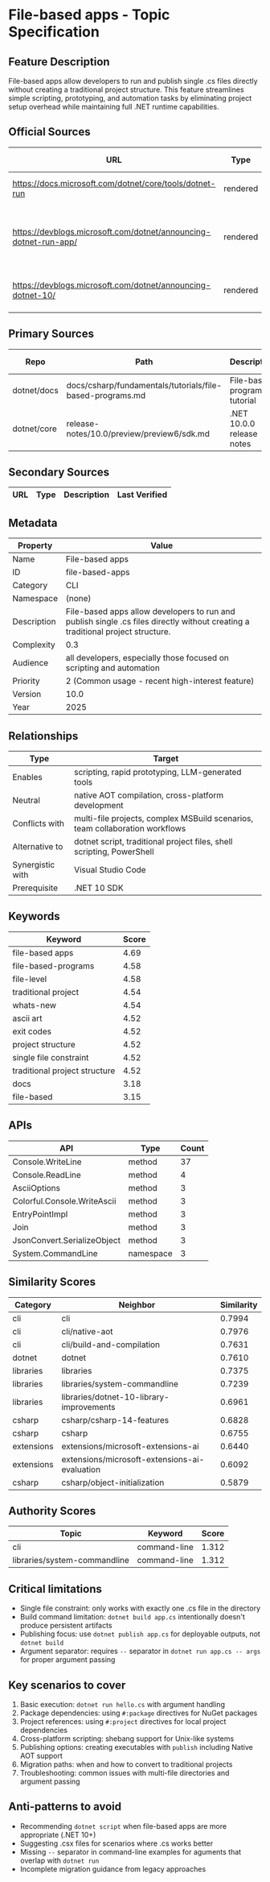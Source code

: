 # File-based apps - Topic Specification

## Feature Description

File-based apps allow developers to run and publish single .cs files directly without creating a traditional project structure. This feature streamlines simple scripting, prototyping, and automation tasks by eliminating project setup overhead while maintaining full .NET runtime capabilities.

## Official Sources

| URL | Type | Description | Last Verified |
| --- | --- | --- | --- |
| https://docs.microsoft.com/dotnet/core/tools/dotnet-run | rendered | dotnet run command documentation | 2025-09-20 |
| https://devblogs.microsoft.com/dotnet/announcing-dotnet-run-app/ | rendered | Announcing dotnet run app.cs – A simpler way to start with C# and .NET 10 | 2025-09-21 |
| https://devblogs.microsoft.com/dotnet/announcing-dotnet-10/ | rendered | .NET 10 announcement with file-based apps | 404 |

## Primary Sources

| Repo | Path | Description | Last Verified |
| --- | --- | --- | --- |
| dotnet/docs | docs/csharp/fundamentals/tutorials/file-based-programs.md | File-based programs tutorial | 0249c38f27 |
| dotnet/core | release-notes/10.0/preview/preview6/sdk.md | .NET 10.0.0 release notes | 4c489a6a |

## Secondary Sources

| URL | Type | Description | Last Verified |
| --- | --- | --- | --- |

## Metadata

| Property | Value |
| --- | --- |
| Name | File-based apps |
| ID | file-based-apps |
| Category | CLI |
| Namespace | (none) |
| Description | File-based apps allow developers to run and publish single .cs files directly without creating a traditional project structure. |
| Complexity | 0.3 |
| Audience | all developers, especially those focused on scripting and automation |
| Priority | 2 (Common usage - recent high-interest feature) |
| Version | 10.0 |
| Year | 2025 |

## Relationships

| Type | Target |
| --- | --- |
| Enables | scripting, rapid prototyping, LLM-generated tools |
| Neutral | native AOT compilation, cross-platform development |
| Conflicts with | multi-file projects, complex MSBuild scenarios, team collaboration workflows |
| Alternative to | dotnet script, traditional project files, shell scripting, PowerShell |
| Synergistic with | Visual Studio Code |
| Prerequisite | .NET 10 SDK |

## Keywords

| Keyword | Score |
|---------|-------|
| file-based apps | 4.69 |
| file-based-programs | 4.58 |
| file-level | 4.58 |
| traditional project | 4.54 |
| whats-new | 4.54 |
| ascii art | 4.52 |
| exit codes | 4.52 |
| project structure | 4.52 |
| single file constraint | 4.52 |
| traditional project structure | 4.52 |
| docs | 3.18 |
| file-based | 3.15 |

## APIs

| API | Type | Count |
|-----|------|-------|
| Console.WriteLine | method | 37 |
| Console.ReadLine | method | 4 |
| AsciiOptions | method | 3 |
| Colorful.Console.WriteAscii | method | 3 |
| EntryPointImpl | method | 3 |
| Join | method | 3 |
| JsonConvert.SerializeObject | method | 3 |
| System.CommandLine | namespace | 3 |

## Similarity Scores

| Category | Neighbor | Similarity |
|----------|----------|------------|
| cli | cli | 0.7994 |
| cli | cli/native-aot | 0.7976 |
| cli | cli/build-and-compilation | 0.7631 |
| dotnet | dotnet | 0.7610 |
| libraries | libraries | 0.7375 |
| libraries | libraries/system-commandline | 0.7239 |
| libraries | libraries/dotnet-10-library-improvements | 0.6961 |
| csharp | csharp/csharp-14-features | 0.6828 |
| csharp | csharp | 0.6755 |
| extensions | extensions/microsoft-extensions-ai | 0.6440 |
| extensions | extensions/microsoft-extensions-ai-evaluation | 0.6092 |
| csharp | csharp/object-initialization | 0.5879 |

## Authority Scores

| Topic | Keyword | Score |
|-------|---------|-------|
| cli | command-line | 1.312 |
| libraries/system-commandline | command-line | 1.312 |

## Critical limitations

- Single file constraint: only works with exactly one .cs file in the directory
- Build command limitation: `dotnet build app.cs` intentionally doesn't produce persistent artifacts
- Publishing focus: use `dotnet publish app.cs` for deployable outputs, not `dotnet build`
- Argument separator: requires `--` separator in `dotnet run app.cs -- args` for proper argument passing

## Key scenarios to cover

1. Basic execution: `dotnet run hello.cs` with argument handling
2. Package dependencies: using `#:package` directives for NuGet packages
3. Project references: using `#:project` directives for local project dependencies
4. Cross-platform scripting: shebang support for Unix-like systems
5. Publishing options: creating executables with `publish` including Native AOT support
6. Migration paths: when and how to convert to traditional projects
7. Troubleshooting: common issues with multi-file directories and argument passing

## Anti-patterns to avoid

- Recommending `dotnet script` when file-based apps are more appropriate (.NET 10+)
- Suggesting .csx files for scenarios where .cs works better
- Missing `--` separator in command-line examples for aguments that overlap with `dotnet run`
- Incomplete migration guidance from legacy approaches
